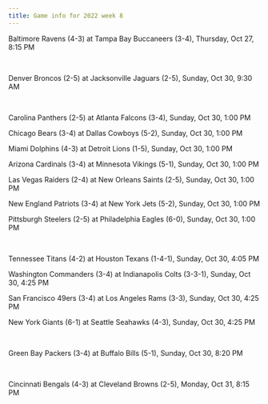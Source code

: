 ```yaml
---
title: Game info for 2022 week 8
---
```

Baltimore Ravens (4-3) at Tampa Bay Buccaneers (3-4), Thursday, Oct 27, 8:15 PM


<br/>

Denver Broncos (2-5) at Jacksonville Jaguars (2-5), Sunday, Oct 30, 9:30 AM


<br/>

Carolina Panthers (2-5) at Atlanta Falcons (3-4), Sunday, Oct 30, 1:00 PM

Chicago Bears (3-4) at Dallas Cowboys (5-2), Sunday, Oct 30, 1:00 PM

Miami Dolphins (4-3) at Detroit Lions (1-5), Sunday, Oct 30, 1:00 PM

Arizona Cardinals (3-4) at Minnesota Vikings (5-1), Sunday, Oct 30, 1:00 PM

Las Vegas Raiders (2-4) at New Orleans Saints (2-5), Sunday, Oct 30, 1:00 PM

New England Patriots (3-4) at New York Jets (5-2), Sunday, Oct 30, 1:00 PM

Pittsburgh Steelers (2-5) at Philadelphia Eagles (6-0), Sunday, Oct 30, 1:00 PM


<br/>

Tennessee Titans (4-2) at Houston Texans (1-4-1), Sunday, Oct 30, 4:05 PM

Washington Commanders (3-4) at Indianapolis Colts (3-3-1), Sunday, Oct 30, 4:25 PM

San Francisco 49ers (3-4) at Los Angeles Rams (3-3), Sunday, Oct 30, 4:25 PM

New York Giants (6-1) at Seattle Seahawks (4-3), Sunday, Oct 30, 4:25 PM


<br/>

Green Bay Packers (3-4) at Buffalo Bills (5-1), Sunday, Oct 30, 8:20 PM


<br/>

Cincinnati Bengals (4-3) at Cleveland Browns (2-5), Monday, Oct 31, 8:15 PM

